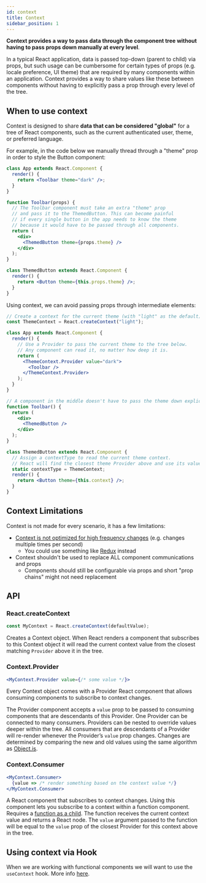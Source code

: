 ```yaml
---
id: context
title: Context
sidebar_position: 1
---
```


**Context provides a way to pass data through the component tree without having to pass props down manually at every level**.

In a typical React application, data is passed top-down (parent to child) via props, but such usage can be cumbersome for certain types of props (e.g. locale preference, UI theme) that are required by many components within an application. Context provides a way to share values like these between components without having to explicitly pass a prop through every level of the tree.

## When to use context

Context is designed to share **data that can be considered "global"** for a tree of React components, such as the current authenticated user, theme, or preferred language.

For example, in the code below we manually thread through a "theme" prop in order to style the Button component:

```jsx {8-11,14}
class App extends React.Component {
  render() {
    return <Toolbar theme="dark" />;
  }
}

function Toolbar(props) {
  // The Toolbar component must take an extra "theme" prop
  // and pass it to the ThemedButton. This can become painful
  // if every single button in the app needs to know the theme
  // because it would have to be passed through all components.
  return (
    <div>
      <ThemedButton theme={props.theme} />
    </div>
  );
}

class ThemedButton extends React.Component {
  render() {
    return <Button theme={this.props.theme} />;
  }
}
```

Using context, we can avoid passing props through intermediate elements:

```jsx {1,6-7,9,16,26-27,30}
// Create a context for the current theme (with "light" as the default).
const ThemeContext = React.createContext("light");

class App extends React.Component {
  render() {
    // Use a Provider to pass the current theme to the tree below.
    // Any component can read it, no matter how deep it is.
    return (
      <ThemeContext.Provider value="dark">
        <Toolbar />
      </ThemeContext.Provider>
    );
  }
}

// A component in the middle doesn't have to pass the theme down explicitly anymore.
function Toolbar() {
  return (
    <div>
      <ThemedButton />
    </div>
  );
}

class ThemedButton extends React.Component {
  // Assign a contextType to read the current theme context.
  // React will find the closest theme Provider above and use its value.
  static contextType = ThemeContext;
  render() {
    return <Button theme={this.context} />;
  }
}
```

## Context Limitations

Context is not made for every scenario, it has a few limitations:

- [Context is not optimized for high frequency changes](https://github.com/facebook/react/issues/14110#issuecomment-448074060) (e.g. changes multiple times per second)
  - You could use something like [Redux](https://react-redux.js.org/) instead
- Context shouldn't be used to replace ALL component communications and props
  - Components should still be configurable via props and short "prop chains" might not need replacement

## API

### React.createContext

```jsx
const MyContext = React.createContext(defaultValue);
```

Creates a Context object. When React renders a component that subscribes to this Context object it will read the current context value from the closest matching `Provider` above it in the tree.

### Context.Provider

```jsx
<MyContext.Provider value={/* some value */}>
```

Every Context object comes with a Provider React component that allows consuming components to subscribe to context changes.

The Provider component accepts a `value` prop to be passed to consuming components that are descendants of this Provider. One Provider can be connected to many consumers. Providers can be nested to override values deeper within the tree. All consumers that are descendants of a Provider will re-render whenever the Provider’s `value` prop changes. Changes are determined by comparing the new and old values using the same algorithm as [Object.is](https://developer.mozilla.org/en-US/docs/Web/JavaScript/Reference/Global_Objects/Object/is#Description).

### Context.Consumer

```jsx
<MyContext.Consumer>
  {value => /* render something based on the context value */}
</MyContext.Consumer>
```

A React component that subscribes to context changes. Using this component lets you subscribe to a context within a function component. Requires a [function as a child](https://reactjs.org/docs/render-props.html#using-props-other-than-render). The function receives the current context value and returns a React node. The `value` argument passed to the function will be equal to the `value` prop of the closest Provider for this context above in the tree.

## Using context via Hook

When we are working with functional components we will want to use the `useContext` hook. More info [here](../hooks/useContext).
